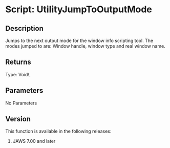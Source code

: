 # Script: UtilityJumpToOutputMode

## Description

Jumps to the next output mode for the window info scripting tool. The
modes jumped to are: Window handle, window type and real window name.

## Returns

Type: Void\

## Parameters

No Parameters

## Version

This function is available in the following releases:

1.  JAWS 7.00 and later
